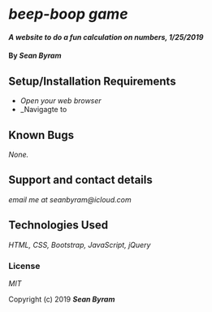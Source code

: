 # _beep-boop game_


#### _A website to do a fun calculation on numbers, 1/25/2019_

#### By _**Sean Byram**_


## Setup/Installation Requirements

* _Open your web browser_
* _Navigagte to 


## Known Bugs

_None._

## Support and contact details

_email me at seanbyram@icloud.com_

## Technologies Used

_HTML, CSS, Bootstrap, JavaScript, jQuery_

### License

*MIT*

Copyright (c) 2019 **_Sean Byram_**
